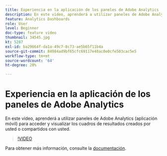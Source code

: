 ```yaml
---
title: Experiencia en la aplicación de los paneles de Adobe Analytics
description: En este vídeo, aprenderá a utilizar paneles de Adobe Analytics (aplicación móvil) para acceder y visualizar los cuadros de resultados creados por usted o compartidos con usted.
feature: Analytics Dashboards
role: User
level: Beginner
doc-type: feature video
thumbnail: 34545.jpg
kt: 5287
exl-id: ba29664f-da1a-49c7-8c73-ae5b65f11b4a
source-git-commit: 84984ad9bf65cfc69117e40ac0e0cfe503cac5e5
workflow-type: tm+mt
source-wordcount: '64'
ht-degree: 28%

---
```


# Experiencia en la aplicación de los paneles de Adobe Analytics

En este vídeo, aprenderá a utilizar paneles de Adobe Analytics (aplicación móvil) para acceder y visualizar los cuadros de resultados creados por usted o compartidos con usted.

>[!VIDEO](https://video.tv.adobe.com/v/38113/?quality=12&learn=on&captions=spa)

Para obtener más información, consulte la [documentación](https://experienceleague.adobe.com/docs/analytics/analyze/mobapp/home.html?lang=es).
